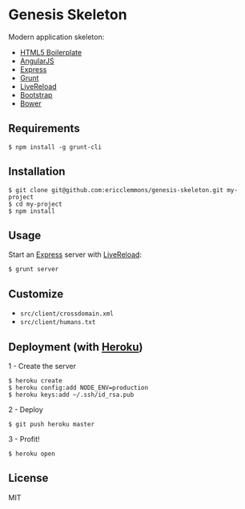 Genesis Skeleton
================

Modern application skeleton:

* [HTML5 Boilerplate][1]
* [AngularJS][2]
* [Express][3]
* [Grunt][4]
* [LiveReload][5]
* [Bootstrap][6]
* [Bower][8]


Requirements
------------

    $ npm install -g grunt-cli


Installation
------------

    $ git clone git@github.com:ericclemmons/genesis-skeleton.git my-project
    $ cd my-project
    $ npm install


Usage
-----

Start an [Express][3] server with [LiveReload][5]:

    $ grunt server


Customize
---------

- `src/client/crossdomain.xml`
- `src/client/humans.txt`


Deployment (with [Heroku][7])
------------------------

1 - Create the server

    $ heroku create
    $ heroku config:add NODE_ENV=production
    $ heroku keys:add ~/.ssh/id_rsa.pub

2 - Deploy

    $ git push heroku master

3 - Profit!

    $ heroku open


License
-------

MIT


[1]: http://html5boilerplate.com/
[2]: http://angularjs.org/
[3]: http://expressjs.com/
[4]: http://gruntjs.com/
[5]: http://livereload.com/
[6]: http://twitter.github.com/bootstrap/
[7]: https://toolbelt.heroku.com/
[8]: http://twitter.github.com/bower/
